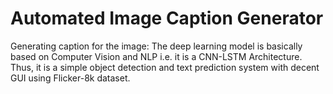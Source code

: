# Automated Image Caption Generator
Generating caption for the image: The deep learning model is basically based on Computer Vision and NLP i.e. it is a CNN-LSTM Architecture. Thus, it is a simple object detection and text prediction system with decent GUI using Flicker-8k dataset.
